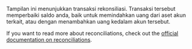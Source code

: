 Tampilan ini menunjukkan transaksi rekonsiliasi. Transaksi tersebut memperbaiki saldo anda, baik untuk memindahkan uang dari aset akun terkait, atau dengan menambahkan uang kedalam akun tersebut.

If you want to read more about reconciliations, check out the [official documentation on reconciliations](https://docs.firefly-iii.org/advanced-concepts/reconcile).